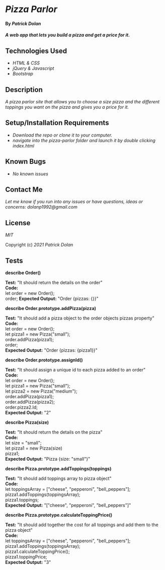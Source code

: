 # _Pizza Parlor_

#### By _**Patrick Dolan**_

#### _A web app that lets you build a pizza and get a price for it._

## Technologies Used

* _HTML & CSS_
* _jQuery & Javascript_
* _Bootstrap_

## Description

_A pizza parlor site that allows you to choose a size pizza and the different toppings you want on the pizza and gives you a price for it._

## Setup/Installation Requirements

* _Download the repo or clone it to your computer._
* _navigate into the pizza-parlor folder and launch it by double clicking index.html_

## Known Bugs

* _No known issues_

## Contact Me

_Let me know if you run into any issues or have questions, ideas or concerns:_
_dolanp1992@gmail.com_

## License

_MIT_

Copyright (c) _2021_ _Patrick Dolan_  
  
## Tests  

**describe Order()**  
  
**Test:** "It should return the details on the order"  
**Code:**  
let order = new Order();  
order;
**Expected Output:** "Order {pizzas: {}}" 
  
**describe Order.prototype.addPizza(pizza)**  
  
**Test:** "It should add a pizza object to the order objects pizzas property"  
**Code:**  
let order = new Order();  
let pizza1 = new Pizza("small");  
order.addPizza(pizza1);  
order;  
**Expected Output:** "Order {pizzas: {pizza1}}"  
  
**describe Order.prototype.assignId()**  
  
**Test:** "It should assign a unique id to each pizza added to an order"  
**Code:**  
let order = new Order();  
let pizza1 = new Pizza("small");  
let pizza2 = new Pizza("medium");  
order.addPizza(pizza1);  
order.addPizza(pizza2);  
order.pizza2.Id;  
**Expected Output:** "2"  
  
**describe Pizza(size)**  
  
**Test:** "It should return the details on the pizza"  
**Code:**  
let size = "small";  
let pizza1 = new Pizza(size)  
pizza1;  
**Expected Output:** "Pizza {size: "small"}"  
  
**describe Pizza.prototype.addToppings(toppings)**  
  
**Test:** "It should add toppings array to pizza object"  
**Code:**  
let toppingsArray = ["cheese", "pepperoni", "bell_peppers"];  
pizza1.addToppings(toppingsArray);  
pizza1.toppings;  
**Expected Output:** "["cheese", "pepperoni", "bell_peppers"]"  
  
**describe Pizza.prototype.calculateToppingPrice()**  
  
**Test:** "It should add together the cost for all toppings and add them to the pizza object"  
**Code:**  
let toppingsArray = ["cheese", "pepperoni", "bell_peppers"];  
pizza1.addToppings(toppingsArray);  
pizza1.calculateToppingPrice();  
pizza1.toppingPrice;  
**Expected Output:** "3" 
